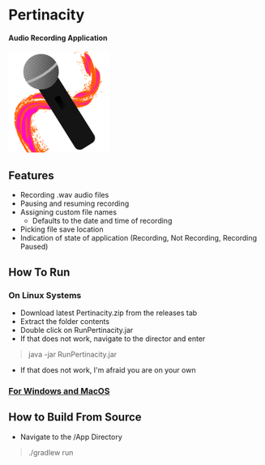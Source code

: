 # Pertinacity

#### Audio Recording Application

<img src="/App/src/main/resources/com/pertinacity/icon.png" style="width:200px" />

## Features
* Recording .wav audio files
* Pausing and resuming recording
* Assigning custom file names
  - Defaults to the date and time of recording
* Picking file save location
* Indication of state of application (Recording, Not Recording, Recording Paused)

## How To Run
### On Linux Systems
* Download latest Pertinacity.zip from the releases tab
* Extract the folder contents
* Double click on RunPertinacity.jar
* If that does not work, navigate to the director and enter
> java -jar RunPertinacity.jar
* If that does not work, I'm afraid you are on your own
### [For Windows and MacOS](https://ubuntu.com/download/desktop)


## How to Build From Source
* Navigate to the /App Directory
> ./gradlew run
